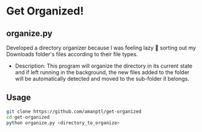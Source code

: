# Get Organized!

## organize.py
Developed a directory organizer because I was feeling lazy :grimacing: sorting out my Downloads folder's files according to their file types. 
- Description: This program will organize the directory in its current state and if left running in the background, the new files added to the folder will be automatically detected and moved to the sub-folder it belongs.

## Usage
```bash
git clone https://github.com/amanptl/get-organized
cd get-organized
python organize.py <directory_to_organize>
```
